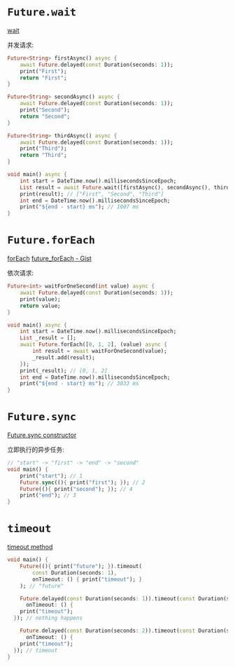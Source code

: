 # `Future.wait`

[wait](https://api.dart.dev/stable/2.18.6/dart-async/Future/wait.html)

并发请求:

```dart
Future<String> firstAsync() async {
	await Future.delayed(const Duration(seconds: 1));
	print("First");
	return "First";
}

Future<String> secondAsync() async {
	await Future.delayed(const Duration(seconds: 1));
	print("Second");
	return "Second";
}

Future<String> thirdAsync() async {
	await Future.delayed(const Duration(seconds: 1));
	print("Third");
	return "Third";
}

void main() async {
	int start = DateTime.now().millisecondsSinceEpoch;
	List result = await Future.wait([firstAsync(), secondAsync(), thirdAsync()]);
	print(result); // ["First", "Second", "Third"]
	int end = DateTime.now().millisecondsSinceEpoch;
	print("${end - start} ms"); // 1007 ms
}
```

# `Future.forEach`

[forEach](https://api.dart.dev/stable/2.18.6/dart-async/Future/forEach.html)
[future_forEach - Gist](https://gist.github.com/Hasilt/8d0584ac8ae2c8e5e147946cca0e0498)

依次请求:

```dart
Future<int> waitForOneSecond(int value) async {
	await Future.delayed(const Duration(seconds: 1));
	print(value);
	return value;
}

void main() async {
	int start = DateTime.now().millisecondsSinceEpoch;
	List _result = [];
	await Future.forEach([0, 1, 2], (value) async {
		int result = await waitForOneSecond(value);
		_result.add(result);
	});
	print(_result); // [0, 1, 2]
	int end = DateTime.now().millisecondsSinceEpoch;
	print("${end - start} ms"); // 3033 ms
}
```

# `Future.sync`

[Future.sync constructor](https://api.flutter.dev/flutter/dart-async/Future/Future.sync.html)

立即执行的异步任务:

```dart
// "start" -> "first" -> "end" -> "second"
void main() {
	print("start"); // 1
	Future.sync((){ print("first"); }); // 2
	Future((){ print("second"); }); // 4
	print("end"); // 3
}
```

# `timeout`

[timeout method](https://api.dart.dev/stable/2.18.6/dart-async/Future/timeout.html)

```dart
void main() {
	Future((){ print("future"); }).timeout(
		const Duration(seconds: 1),
		onTimeout: () { print("timeout"); }
	); // "future"

	Future.delayed(const Duration(seconds: 1)).timeout(const Duration(seconds: 1),
      onTimeout: () {
    print("timeout");
  }); // nothing happens

	Future.delayed(const Duration(seconds: 2)).timeout(const Duration(seconds: 1),
      onTimeout: () {
    print("timeout");
  }); // timeout
}
```